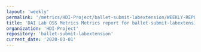 ```yaml
---
layout: 'weekly'
permalink: '/metrics/HDI-Project/ballet-submit-labextension/WEEKLY-REPORT-2020-03-01'
title: 'DAI Lab OSS Metrics Metrics report for ballet-submit-labextension | WEEKLY-REPORT-2020-03-01'
organization: 'HDI-Project'
repository: 'ballet-submit-labextension'
current_date: '2020-03-01'
---
```

